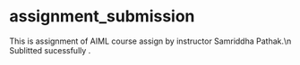 # assignment_submission

This is assignment of AIML course assign by instructor Samriddha Pathak.\n
Sublitted sucessfully .
